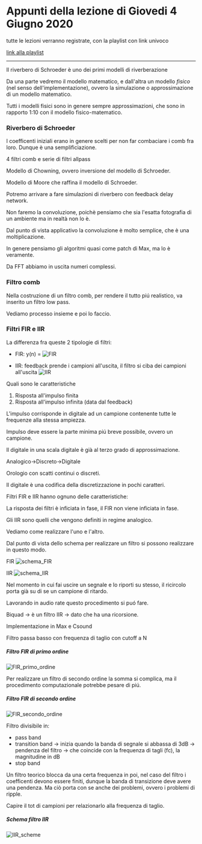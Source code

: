 # Appunti della lezione di Giovedi 4 Giugno 2020

tutte le lezioni verranno registrate, con la playlist con link univoco

[link alla playlist]()

__________

Il riverbero di Schroeder è uno dei primi modelli di riverberazione

Da una parte vedremo il modello matematico, e dall'altra un modello _fisico_ (nel senso dell'implementazione), ovvero la simulazione o approssimazione di un modello matematico.

Tutti i modelli fisici sono in genere sempre approssimazioni, che sono in rapporto 1:10 con il modello fisico-matematico.

### Riverbero di Schroeder

I coefficenti iniziali erano in genere scelti per non far combaciare i comb fra loro. Dunque è una semplificiazione.

4 filtri comb e serie di filtri allpass

Modello di Chowning, ovvero inversione del modello di Schroeder.

Modello di Moore che raffina il modello di Schroeder.

Potremo arrivare a fare simulazioni di riverbero con feedback delay network.

Non faremo la convoluzione, poichè pensiamo che sia l'esatta fotografia di un ambiente ma in realtà non lo è.

Dal punto di vista applicativo la convoluzione è molto semplice, che è una moltiplicazione.

In genere pensiamo gli algoritmi quasi come patch di Max, ma lo è veramente.

Da FFT abbiamo in uscita numeri complessi.

### Filtro comb

Nella costruzione di un filtro comb, per rendere il tutto piú realistico, va inserito un filtro low pass.

Vediamo processo insieme e poi lo faccio.

### Filtri FIR e IIR

La differenza fra queste 2 tipologie di filtri:

- FIR: y(n) = ![FIR](FIR.png)

- IIR: feedback prende i campioni all'uscita, il filtro si ciba dei campioni all'uscita ![IIR](IIR.png)

Quali sono le caratteristiche

1. Risposta all'impulso finita
2. Risposta all'impulso infinita (data dal feedback)

L'impulso corrisponde in digitale ad un campione contenente tutte le frequenze alla stessa ampiezza.

Impulso deve essere la parte minima piú breve possibile, ovvero un campione.

Il digitale in una scala digitale è già al terzo grado di approssimazione.

Analogico->Discreto->Digitale

Orologio con scatti continui o discreti.

Il digitale è una codifica della discretizzazione in pochi caratteri.

Filtri FIR e IIR hanno ognuno delle caratteristiche:

La risposta dei filtri è inficiata in fase, il FIR non viene inficiata in fase.

Gli IIR sono quelli che vengono definiti in regime analogico.

Vediamo come realizzare l'uno e l'altro.

Dal punto di vista dello schema per realizzare un filtro si possono realizzare in questo modo.

FIR
![schema_FIR](schema_FIR.png)

IIR
![schema_IIR](schema_IIR.png)

Nel momento in cui fai uscire un segnale e lo riporti su stesso, il ricircolo porta già su di se un campione di ritardo.

Lavorando in audio rate questo procedimento si puó fare.

Biquad -> è un filtro IIR -> dato che ha una ricorsione.

Implementazione in Max e Csound

Filtro passa basso con frequenza di taglio con cutoff a N

##### Filtro FIR di primo ordine

![FIR_primo_ordine](FIR_primo_ordine.png)

Per realizzare un filtro di secondo ordine la somma si complica, ma il procedimento computazionale potrebbe pesare di piú.

##### Filtro FIR di secondo ordine

![FIR_secondo_ordine](FIR_secondo_ordine.png)

Filtro divisibile in:
- pass band
- transition band -> inizia quando la banda di segnale si abbassa di 3dB -> pendenza del filtro -> che coincide con la frequenza di tagli (fc), la magnitudine in dB
- stop band

Un filtro teorico blocca da una certa frequenza in poi, nel caso del filtro i coefficenti devono essere finiti, dunque la banda di transizione deve avere una pendenza. Ma ciò porta con se anche dei problemi, ovvero i problemi di ripple.

Capire il tot di campioni per relazionarlo alla frequenza di taglio.

##### Schema filtro IIR

![IIR_scheme](IIR_scheme.png)
